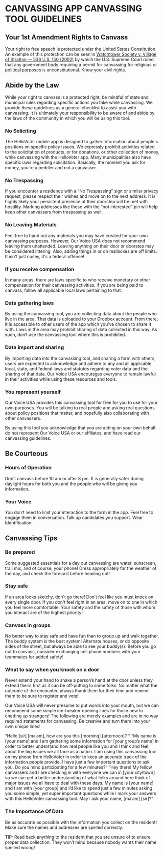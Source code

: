 # CANVASSING APP CANVASSING TOOL GUIDELINES

## Your 1st Amendment Rights to Canvass

Your right to free speech is protected under the United States Constitution. An example of this protection can be seen in [Watchtower Society v. Village of Stratton — 536 U.S. 150 (2002)](https://en.wikipedia.org/wiki/Watchtower_Bible_%26_Tract_Society_of_New_York,_Inc._v._Village_of_Stratton) by which the U.S. Supreme Court ruled
that any government body requiring a permit for canvassing for religious or political purposes is unconstitutional. Know your civil rights.

## Abide by the Law

While your right to canvass is a protected right, be mindful of state and municipal rules regarding specific actions you take while canvassing. We provide these guidelines as a general checklist to assist you with canvassing. It is ultimately your responsibility to be aware of and abide by the laws of the community in which you will be using this tool.

### No Soliciting

The HelloVoter mobile app is designed to gather information about people's positions on specific policy issues. We expressly prohibit activities related to the solicitation of products, or for donations, or
other collection of money, while canvassing with the HelloVoter app. Many municipalities also have specific laws regarding solicitation. Basically, the moment you ask for money, you’re a peddler and not a canvasser.

### No Trespassing

If you encounter a residence with a “No Trespassing” sign or similar privacy request, please respect their wishes and move on to the next address. It is highly likely your persistent presence at their doorstep will be met with hostility. Marking addresses like these with the “not interested” pin will help keep other canvassers from trespassing as well.

### No Leaving Materials

Feel free to hand out any materials you may have created for your own canvassing purposes. However, Our Voice USA does not recommend leaving them unattended. Leaving anything on their door or doorstep may be considered littering. Also, adding things in or on mailboxes are off limits. It isn't just nosey, it's a federal offense!

### If you receive compensation

In many areas, there are laws specific to who receive monetary or other compensation for their canvassing activities. If you are being paid to canvass, follow all applicable local laws pertaining to that.

### Data gathering laws

By using the canvassing tool, you are collecting data about the people who live in the area. That data is uploaded to your Dropbox account. From there, it is accessible to other users of the app which you’ve chosen to share it with. Laws in the area may prohibit sharing of data collected in this way. As such, don’t use the canvassing tool where this is prohibited.  

### Data import and sharing

By importing data into the canvassing tool, and sharing a form with others, users are expected to acknowledge and adhere to any and all applicable local, state, and federal laws and statutes regarding voter data and the sharing of that data. Our Voice USA encourages everyone to remain lawful in their activities while using these resources and tools.

### You represent yourself

Our Voice USA provides this canvassing tool for free for you to use for your own purposes. You will be talking to real people and asking real questions about policy positions that matter, and hopefully also collaborating with other canvassers.

By using this tool you acknowledge that you are acting on your own behalf, do not represent Our Voice USA or our affiliates, and have read our canvassing guidelines.

## Be Courteous

### Hours of Operation

Don’t canvass before 10 am or after 8 pm. It is generally safer during daylight hours for both you and the people who will be giving you information.

### Your Voice

You don't need to limit your interaction to the form in the app. Feel free to engage them in conversation. Talk up candidates you support. Wear Identification.

## Canvassing Tips

### Be prepared

Some suggested essentials for a day out canvassing are water, sunscreen, trail mix, and of course, your phone! Dress appropriately for the weather of the day, and check the forecast before heading out!

### Stay safe

If an area looks sketchy, don't go there! Don't feel like you must knock on every single door. If you don't feel right in an area, move on to one in which you feel more comfortable. Your safety and the safety of those with whom you interact are of the highest priority!

### Canvass in groups

No better way to stay safe and have fun than to group up and walk together. The buddy system is the best system! Alternate houses, or do opposite sides of the street, but always be able to see your buddy(s). Before you go out to canvass, consider exchanging cell phone numbers with your teammates for added safety!

### What to say when you knock on a door

Never extend your hand to shake a person’s hand at the door unless they extend theirs first as it can be off-putting to some folks. No matter what the outcome of the encounter, always thank them for their time and remind them to be sure to register and vote!

Our Voice USA will never presume to put words into your mouth, but we can recommend some simple ice-breaker opening lines for those new to chatting up strangers!  The following are merely examples and are in no way required statements for canvassing. Be creative and turn them into your own unique lines!

“Hello [sir] [ma’am], how are you this [morning] [afternoon]? “ <Allow them to answer>
“My name is [your name] and I am gathering some information for [your group’s name] in order to better understand how real people like you and I think and feel about the big issues we all face as a nation. I am using this canvassing tool on my phone from HelloVoter in order to keep an accurate track of the information people provide. I have just a few important questions to ask you. Do you mind participating for a few minutes?”
“Hey there! My fellow canvassers and I are checking in with everyone we can in [your city/town] so we can get a better understanding of what folks around here think of major issues we all have to deal with these days. My name is [your name] and I am with [your group] and I’d like to spend just a few minutes asking you some simple, yet super important questions while I mark your answers with this HelloVoter canvassing tool. May I ask your name, [ma’am] [sir]?”

### The Importance Of Data

Be as accurate as possible with the information you collect on the resident! Make sure the names and addresses are spelled correctly.

TIP: Read back anything to the resident that you are unsure of to ensure proper data collection. They won’t mind because nobody wants their name spelled wrong!
